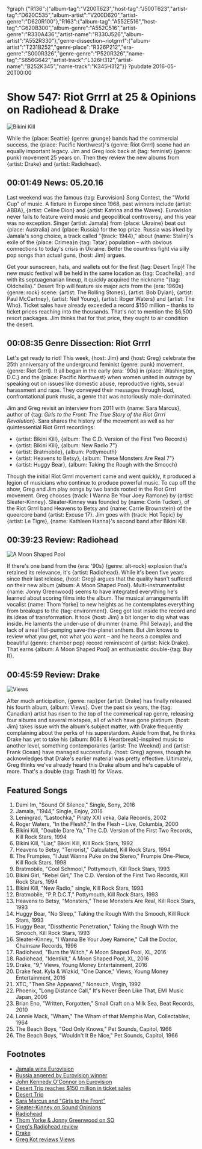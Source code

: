 ?graph {"R136":{"album-tag":"V200T623","host-tag":"J500T623","artist-tag":"D620C535","album-artist":"V200D620","artist-genre":"D620R100"},"R163":{"album-tag":"A552E516","host-tag":"G620B300","album-genre":"A552C516","artist-genre":"R330A436","artist-name":"R330J526","album-artist":"A552R330"},"genre-dissection~riotgrrrl":{"album-artist":"T231B252","genre-place":"R326P212","era-genre":"S000R326","genre-genre":"P520R326","name-tag":"S656G642","artist-track":"L326H312","artist-name":"B252K345","name-track":"K345H312"}}
?pubdate 2016-05-20T00:00

# Show 547: Riot Grrrl at 25 & Opinions on Radiohead & Drake

![Bikini Kill](https://sound-images.s3.amazonaws.com/images/2016/riotgrrrl25_web.jpg)

While the {place: Seattle} {genre: grunge} bands had the commercial success, the {place: Pacific Northwest}'s {genre: Riot Grrrl} scene had an equally important legacy. Jim and Greg look back at {tag: feminist} {genre: punk} movement 25 years on. Then they review the new albums from {artist: Drake} and {artist: Radiohead}.

## 00:01:49 News: 05.20.16

Last weekend was the famous {tag: Eurovision} Song Contest, the "World Cup" of music. A fixture in Europe since 1968, past winners include {artist: ABBA}, {artist: Celine Dion} and {artist: Katrina and the Waves}. Eurovision never fails to feature weird music and geopolitical controversy, and this year was no exception. Singer {artist: Jamala} from {place: Ukraine} beat out {place: Australia} and {place: Russia} for the top prize. Russia was irked by Jamala's song choice, a track called "{track: 1944}," about {name: Stalin}'s exile of the {place: Crimea}n {tag: Tatar} population – with obvious connections to today's crisis in Ukraine. Better the countries fight via silly pop songs than actual guns, {host: Jim} argues.

Get your sunscreen, hats, and wallets out for the first {tag: Desert Trip}! The new music festival will be held in the same location as {tag: Coachella}, and with its septuagenarian lineup, it quickly acquired the nickname "{tag: Oldchella}." Desert Trip will feature six major acts from the {era: 1960s} {genre: rock} scene: {artist: The Rolling Stones}, {artist: Bob Dylan}, {artist: Paul McCartney}, {artist: Neil Young}, {artist: Roger Waters} and {artist: The Who}. Ticket sales have already exceeded a record $150 million – thanks to ticket prices reaching into the thousands. That's not to mention the $6,500 resort packages. Jim thinks that for that price, they ought to air condition the desert.


## 00:08:35 Genre Dissection: Riot Grrrl

Let's get ready to riot! This week, {host: Jim} and {host: Greg} celebrate the 25th anniversary of the underground feminist {genre: punk} movement, {genre: Riot Grrrl}. It all began in the early {era: '90s} in {place: Washington, D.C.} and the {place: Pacific Northwest} when women united in outrage by speaking out on issues like domestic abuse, reproductive rights, sexual harassment and rape. They conveyed their messages through loud, confrontational punk music, a genre that was notoriously male-dominated. 

Jim and Greg revisit an interview from 2011 with {name: Sara Marcus}, author of {tag: *Girls to the Front: The True Story of the Riot Grrrl Revolution*}. Sara shares the history of the movement as well as her quintessential Riot Grrrl recordings:

- {artist: Bikini Kill}, {album: The C.D. Version of the First Two Records}
- {artist: Bikini Kill}, {album: New Radio 7"}
- {artist: Bratmobile}, {album: Pottymouth}
- {artist: Heavens to Betsy}, {album: These Monsters Are Real 7"}
- {artist: Huggy Bear}, {album: Taking the Rough with the Smooch}

Though the initial Riot Grrrl movement came and went quickly, it produced a legion of musicians who continue to produce powerful music. To cap off the show, Greg and Jim play songs by two bands rooted in the Riot Grrrl movement. Greg chooses {track: I Wanna Be Your Joey Ramone} by {artist: Sleater-Kinney}. Sleater-Kinney was founded by {name: Corin Tucker}, of the Riot Grrrl band Heavens to Betsy and {name: Carrie Brownstein} of the queercore band {artist: Excuse 17}. Jim goes with {track: Hot Topic} by {artist: Le Tigre}, {name: Kathleen Hanna}'s second band after Bikini Kill. 


## 00:39:23 Review: Radiohead
![A Moon Shaped Pool](http://is2.mzstatic.com/image/thumb/Music18/v4/34/03/34/34033451-12e2-2d0b-c100-11a390922a01/source/600x600bb.jpg "657515/1111577743")

If there's one band from the {era: '90s} {genre: alt-rock} explosion that's retained its relevance, it's {artist: Radiohead}. While it's been five years since their last release, {host: Greg} argues that the quality hasn't suffered on their new album {album: A Moon Shaped Pool}. Multi-instrumentalist {name: Jonny Greenwood} seems to have integrated everything he's learned about scoring films into the album. The musical arrangements lift vocalist {name: Thom Yorke} to new heights as he contemplates everything from breakups to the {tag: environment}. Greg got lost inside the record and its ideas of transformation.  It took {host: Jim} a bit longer to dig what was inside. He laments the under-use of drummer {name: Phil Selway}, and the lack of a real fist-pumping save-the-planet anthem. But Jim knows to review what you get, not what you want – and he hears a complex and beautiful {genre: chamber pop} record reminiscent of {artist: Nick Drake}. That earns {album: A Moon Shaped Pool} an enthusiastic double-{tag: Buy It}. 


## 00:45:59 Review: Drake
![Views](http://is5.mzstatic.com/image/thumb/Music20/v4/a0/f0/63/a0f063b5-89bd-c05a-4adf-b853bb2a3692/source/600x600bb.jpg "271256/1109766593")

After much anticipation, {genre: rap}per {artist: Drake} has finally released his fourth album, {album: Views}. Over the past six years, the {tag: Canadian} artist has risen to the top of the commerical rap genre, releasing four albums and several mixtapes, all of which have gone platinum. {host: Jim} takes issue with the album's subject matter, with Drake frequently complaining about the perks of his superstardom. Aside from that, he thinks Drake has yet to take his {album: 808s & Heartbreak}-inspired music to another level, something contemporaries {artist: The Weeknd} and {artist: Frank Ocean} have managed successfully. {host: Greg} agrees, though he acknowledges that Drake's earlier material was pretty effective. Ultimately, Greg thinks we've already heard this Drake album and he's capable of more. That's a double {tag: Trash It} for *Views*.


## Featured Songs

1. Dami Im, "Sound Of Silence," Single, Sony, 2016 
1. Jamala, "1944," Single, Enjoy, 2016 
1. Leningrad, "Lastochka," Piraty XXI veka, Gala Records, 2002 
1. Roger Waters, "In the Flesh?," In the Flesh – Live, Columbia, 2000 
1. Bikini Kill, "Double Dare Ya," The C.D. Version of the First Two Records, Kill Rock Stars, 1994 
1. Bikini Kill, "Liar," Bikini Kill, Kill Rock Stars, 1992 
1. Heavens to Betsy, "Terrorist," Calculated, Kill Rock Stars, 1994
1. The Frumpies, "I Just Wanna Puke on the Stereo," Frumpie One-Piece, Kill Rock Stars, 1998 
1. Bratmobile, "Cool Schmool," Pottymouth, Kill Rock Stars, 1993 
1. Bikini Girl, "Rebel Girl," The C.D. Version of the First Two Records, Kill Rock Stars, 1994 
1. Bikini Kill, "New Radio," single, Kill Rock Stars, 1993 
1. Bratmobile, "P.R.D.C.T," Pottymouth, Kill Rock Stars, 1993 
1. Heavens to Betsy, "Monsters," These Monsters Are Real, Kill Rock Stars, 1993 
1. Huggy Bear, "No Sleep," Taking the Rough With the Smooch, Kill Rock Stars, 1993
1. Huggy Bear, "Dissthentic Penetration," Taking the Rough With the Smooch, Kill Rock Stars, 1993 
1. Sleater-Kinney, "I Wanna Be Your Joey Ramone," Call the Doctor, Chainsaw Records, 1996 
1. Radiohead, "Burn the Witch," A Moon Shaped Pool, XL, 2016 
1. Radiohead, "Identikit," A Moon Shaped Pool, XL, 2016
1. Drake, "9," Views, Young Money Entertainment, 2016
1. Drake feat. Kyla & Wizkid, "One Dance," Views, Young Money Entertainment, 2016
1. XTC, "Then She Appeared," Nonsuch, Virgin, 1992 
1. Phoenix, "Long Distance Call," It's Never Been Like That, EMI Music Japan, 2006 
1. Brian Eno, "Written, Forgotten," Small Craft on a Milk Sea, Beat Records, 2010 
1. Lonnie Mack, "Wham," The Wham of that Memphis Man, Collectables, 1964 
1. The Beach Boys, "God Only Knows," Pet Sounds, Capitol, 1966 
1. The Beach Boys, "Wouldn't It Be Nice," Pet Sounds, Capitol, 1966 



## Footnotes
- [Jamala wins Eurovision](http://www.theguardian.com/tv-and-radio/2016/may/14/ukraine-wins-eurovision-jamala-1944)
- [Russia angered by Eurovision winner](http://www.billboard.com/articles/news/7370530/russian-officials-say-ukraine-eurovision-win-jamala-was-driven-by-politics)
- [John Kennedy O'Connor on Eurovision](/show/438/)
- [Desert Trip reaches $150 million in ticket sales](http://www.billboard.com/articles/news/7364705/desert-trip-concert-mccartney-rolling-stones-sold-out)
- [Desert Trip](http://deserttrip.com/)
- [Sara Marcus and "Girls to the Front"](http://www.girlstothefront.com/bio.html)
- [Sleater-Kinney on Sound Opinions](/show/489)
- [Radiohead](http://www.radiohead.com/deadairspace)
- [Thom Yorke & Jonny Greenwood on SO](/show/30/)
- [Greg's Radiohead review](http://www.chicagotribune.com/entertainment/music/ct-radiohead-new-album-a-moon-shaped-pool-20160508-column.html)
- [Drake](http://www.drakeofficial.com/)
- [Greg Kot reviews Views](http://www.chicagotribune.com/entertainment/music/kot/ct-drake-views-review-ent-0503-20160502-column.html)
